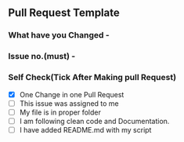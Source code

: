 ## Pull Request Template

### What have you Changed -

### Issue no.(must) -

### Self Check(Tick After Making pull Request)

- [x] One Change in one Pull Request
- [ ] This issue was assigned to me
- [ ] My file is in proper folder
- [ ] I am following clean code and Documentation.
- [ ] I have added README.md with my script
